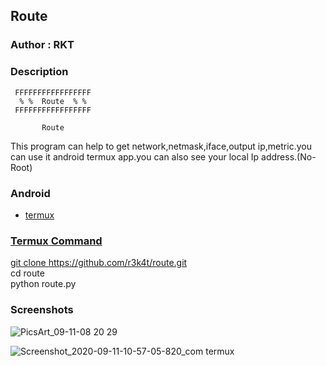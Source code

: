 <h2>Route</h2>

### Author : RKT ###

### Description ###

   
     FFFFFFFFFFFFFFFFF
      % %  Route  % %
     FFFFFFFFFFFFFFFFF

           Route

This program can help to get network,netmask,iface,output ip,metric.you can use it android termux app.you can also see your local Ip address.(No-Root) 

### Android ###

<ul>
<li><a href="https://termux.com">termux</li>
</ul>

### Termux Command ###

git clone https://github.com/r3k4t/route.git
<br>
cd route
<br>
python route.py

### Screenshots ###

![PicsArt_09-11-08 20 29](https://user-images.githubusercontent.com/69615463/92902865-7324d000-f443-11ea-9355-31f922365442.jpg)

![Screenshot_2020-09-11-10-57-05-820_com termux](https://user-images.githubusercontent.com/69615463/92903215-b5e6a800-f443-11ea-84c5-26f81f588b77.jpg)

